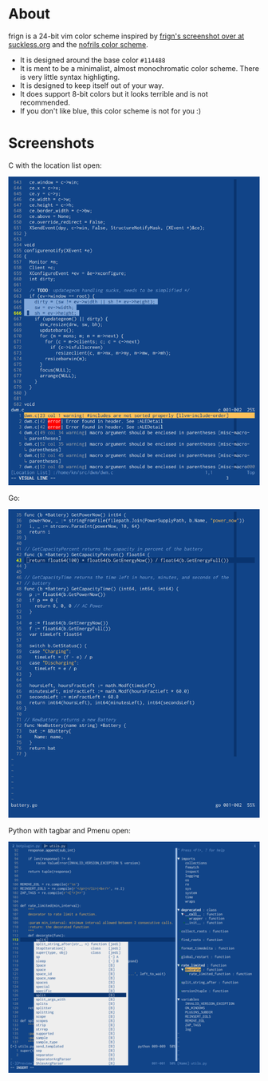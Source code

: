 # About
frign is a 24-bit vim color scheme inspired by [frign's screenshot over at
suckless.org][1] and the [nofrils color scheme][2].

* It is designed around the base color `#114488`
* It is ment to be a minimalist, almost monochromatic color scheme. There is
  very little syntax highligting.
* It is designed to keep itself out of your way.
* It does support 8-bit colors but it looks terrible and is not recommended.
* If you don't like blue, this color scheme is not for you :)

# Screenshots

C with the location list open:

![C, location list](screenshots/c_location_list.png)

Go:

![Go](screenshots/go.png)

Python with tagbar and Pmenu open:

![Python, tagbar, pmenu](screenshots/python_pmenu_tagbar.png)

[1]: https://st.suckless.org/screenshots/frign-2016.png
[2]: https://github.com/robertmeta/nofrils
